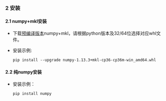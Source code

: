 


### 2 安装
#### 2.1 numpy+mkl安装
* 下载[预编译版本](http://www.lfd.uci.edu/~gohlke/pythonlibs/#numpy)numpy+mkl，请根据python版本及32/64位选择对应whl文件。
* 安装示例:
      
      pip install --upgrade numpy‑1.13.3+mkl‑cp36‑cp36m‑win_amd64.whl

#### 2.2 纯numpy安装
* 安装示例：
      
      pip install numpy
